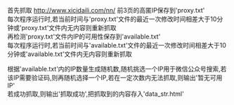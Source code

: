 首先抓取 http://www.xicidaili.com/nn/ 前3页的高匿IP保存到'proxy.txt'  
每次程序运行时,若当前时间与'proxy.txt'文件的最近一次修改时间相差大于10分钟或'proxy.txt'文件内无内容则重新抓取  
再检测'proxy.txt'文件内IP的可用性保存到'available.txt'  
每次程序运行时,若当前时间与'available.txt'文件的最近一次修改时间相差大于10分钟或'available.txt'文件内无内容则重新抓取  

根据'available.txt'内的IP数量生成随机数,随机挑选一个IP用于微信公众号搜索,若该IP需要验证码,则再随机选择一个IP,若在一定次数内无法抓取,则输出'暂无可用IP'  
若成功抓取,则输出'抓取成功',把抓取到的内容存入'data_str.html'  